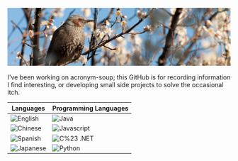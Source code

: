 ![Bird with Cherry Blossoms](https://github.com/elliottback/elliottback/blob/master/img/bird.jpg)

I've been working on acronym-soup; this GitHub is for recording information I find interesting, or developing small side projects to solve the occasional itch.

|Languages|Programming Languages|
|---------|---------------------|
|![English](https://img.shields.io/badge/English-native-brightgreen)|![Java](https://img.shields.io/badge/java-good-brightgreen)
|![Chinese](https://img.shields.io/badge/Chinese-intermediate-orange)|![Javascript](https://img.shields.io/badge/javascript-good-brightgreen)
|![Spanish](https://img.shields.io/badge/Spanish-intermediate-orange)|![C%23 .NET](https://img.shields.io/badge/C%23-OKish-orange)
|![Japanese](https://img.shields.io/badge/Japanese-basic-red)|![Python](https://img.shields.io/badge/Python-noob-red)